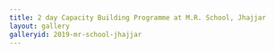 ```yaml
---
title: 2 day Capacity Building Programme at M.R. School, Jhajjar
layout: gallery
galleryid: 2019-mr-school-jhajjar
---
```

